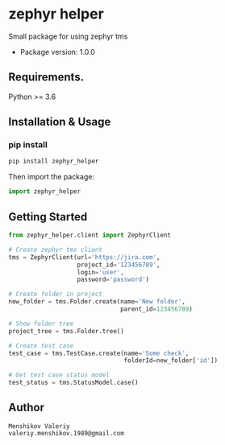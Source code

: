 # zephyr helper

Small package for using zephyr tms

- Package version: 1.0.0

## Requirements.

Python >= 3.6

## Installation & Usage

### pip install

```sh
pip install zephyr_helper 
```

Then import the package:

```python
import zephyr_helper
```

## Getting Started

```python
from zephyr_helper.client import ZephyrClient

# Create zephyr tms client
tms = ZephyrClient(url='https://jira.com',
                   project_id='123456789',
                   login='user',
                   password='password')

# Create folder in project
new_folder = tms.Folder.create(name='New folder',
                               parent_id=123456789)

# Show folder tree
project_tree = tms.Folder.tree()

# Create test case
test_case = tms.TestCase.create(name='Some check', 
                                folderId=new_folder['id'])

# Get test case status model
test_status = tms.StatusModel.case()

```

## Author

```
Menshikov Valeriy
valeriy.menshikov.1989@gmail.com
```